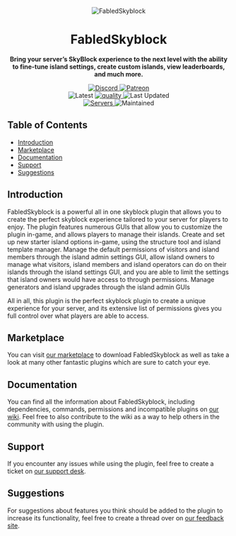 <p align="center">
<img alt="FabledSkyblock"
    src="https://proxy.songoda.com/200/https://cdn2.songoda.com/products/fabledskyblock/iVa2K5aURiwKfwYkNZUkJ7UH0SGkHwz3JnBGVeBX.png">
</p>

<h1 align="center">FabledSkyblock</h1>

<p align="center">
  <b>
      Bring your server’s SkyBlock experience to the next level with the ability to fine-tune
      island settings, create custom islands, view leaderboards, and much more.
  </b>
</p>

<p align="center">
    <a href="https://discord.gg/songoda">
        <img alt="Discord" src="https://img.shields.io/discord/293212540723396608?color=7289DA&label=Discord&logo=discord&logoColor=7289DA">
    </a>
    <a href="https://www.patreon.com/join/songoda">
        <img alt="Patreon" src="https://img.shields.io/badge/-Support_on_Patreon-F96854.svg?logo=patreon&style=flat&logoColor=white">
    </a> 
    <br>
    <img alt="Latest" src="https://img.shields.io/badge/-ver_2.3.11-4078C0.svg?logo=github&style=flat&logoColor=white&color=blue&label=Latest&labelColor=black">
     <a href="https://app.codacy.com/gh/songoda/EpicSpawners/dashboard">
        <img alt="quality" src="https://img.shields.io/codacy/grade/489f0babdfef4739a10a0859f2ae0f24">
    </a>
    <img alt="Last Updated" src="https://img.shields.io/github/last-commit/songoda/FabledSkyblock">
    <br>
    <a href="https://bstats.org/plugin/bukkit/EpicSpawners/4181">
        <img alt="Servers" src="https://img.shields.io/bstats/servers/4544">
    </a>
    <img alt="Maintained" src="https://img.shields.io/maintenance/yes/2020"> 
</p>

## Table of Contents 

*   [Introduction](#introduction)
*   [Marketplace](#marketplace)
*   [Documentation](#documentation)
*   [Support](#support)
*   [Suggestions](#suggestions)

## Introduction
FabledSkyblock is a powerful all in one skyblock plugin that allows you to create the perfect skyblock experience
tailored to your server for players to enjoy.
The plugin features numerous GUIs that allow you to customize the plugin in-game, and allows players to manage their islands.
Create and set up new starter island options in-game, using the structure tool and island template manager.
Manage the default permissions of visitors and island members through the island admin settings GUI,
allow island owners to manage what visitors, island members and island operators can do
on their islands through the island settings GUI,
and you are able to limit the settings that island owners would have access to through permissions.
Manage generators and island upgrades through the island admin GUIs

All in all, this plugin is the perfect skyblock plugin to create a unique experience for your server, 
and its extensive list of permissions gives you full control over what players are able to access.

## Marketplace
You can visit [our marketplace](https://songoda.com/marketplace/product/fabledskyblock-the-ultimate-skyblock-plugin.17)
to download FabledSkyblock as well as take a look at many other fantastic plugins which are sure to catch your eye.

## Documentation
You can find all the information about FabledSkyblock, including dependencies,
commands, permissions and incompatible plugins on [our wiki](https://wiki.songoda.com/Fabled_Skyblock).
Feel free to also contribute to the wiki as a way to help others in the community with using the plugin.
  
## Support
If you encounter any issues while using the plugin,
feel free to create a ticket on [our support desk](https://support.songoda.com).

## Suggestions
For suggestions about features you think should be added to the plugin to increase its functionality,
feel free to create a thread over on [our feedback site](https://feedback.songoda.com).
